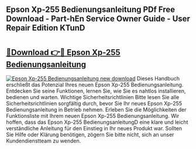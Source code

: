 ## Epson Xp-255 Bedienungsanleitung PDf Free Download - Part-hEn Service Owner Guide - User Repair Edition KTunD

# <h2><a href="http://df00hp.blite.top/?on=Epson+Xp-255+Bedienungsanleitung">🔗Download 👉🔴 Epson Xp-255 Bedienungsanleitung</a></h2>

[![Epson Xp-255 Bedienungsanleitung new download](https://i.imgur.com/lujVjoI.png)](http://df00hp.blite.top/?on=Epson+Xp-255+Bedienungsanleitung)
Dieses Handbuch erschließt das Potenzial Ihres neuen Epson Xp-255 Bedienungsanleitung. Entdecken Sie seine Funktionen, lernen Sie, wie Sie es nahtlos installieren, bedienen und warten. Wichtige Sicherheitsrichtlinien Bitte lesen Sie alle Sicherheitsrichtlinien sorgfältig durch, bevor Sie Ihr neues Epson Xp-255 Bedienungsanleitung in Betrieb nehmen. Erleben Sie die Möglichkeiten der Funktionsliste mit Ihrem neuen Epson Xp-255 Bedienungsanleitung. Wir hoffen, dass das Epson Xp-255 BedienungsanleitungD eine klare und leicht verständliche Anleitung für den Einstieg in Ihr neues Produkt war. Sollten Sie Hilfe oder Klärung benötigen, zögern Sie bitte nicht, sich an unser Kundendienstteam zu wenden.
